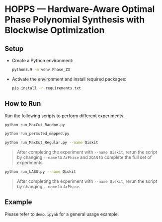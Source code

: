 # HOPPS — Hardware-Aware Optimal Phase Polynomial Synthesis with Blockwise Optimization

## Setup
- Create a Python environment:
  ```bash
  python3.9 -m venv Phase_Z3
  ```
- Activate the environment and install required packages:
  ```bash
  pip install -r requirements.txt
  ```

## How to Run

Run the following scripts to perform different experiments:

```bash
python run_MaxCut_Random.py
```

```bash
python run_permuted_mapped.py
```

```bash
python run_MaxCut_Regular.py --name Qiskit
```
> After completing the experiment with `--name Qiskit`, rerun the script by changing `--name` to `ArPhase` and `2QAN` to complete the full set of experiments.

```bash
python run_LABS.py --name Qiskit
```
> After completing the experiment with `--name Qiskit`, rerun the script by changing `--name` to `ArPhase`.

## Example

Please refer to `demo.ipynb` for a general usage example.